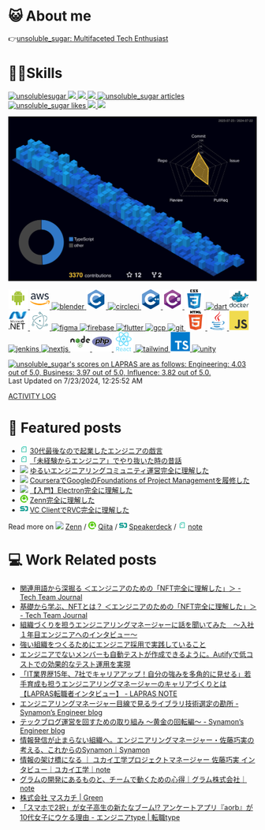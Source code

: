 # 😺 About me

👉️[unsoluble_sugar: Multifaceted Tech Enthusiast](https://www.perplexity.ai/page/unsolublesugar-Multifaceted-Tech-_.lw0lfDQDW8ShJ4lwQs_A)

# 👨‍💻Skills

<p align="left"> 
  <a href="https://github.com/unsolublesugar/unsolublesugar/">
    <img src="https://komarev.com/ghpvc/?username=unsolublesugar" alt="unsolublesugar" />
  </a>
  <a href="https://twitter.com/unsoluble_sugar">
    <img height="20" src="https://img.shields.io/twitter/follow/unsoluble_sugar?style=flat&logo=x" />
  </a>
  <a href="https://www.linkedin.com/in/unsolublesugar">
    <img height="20" src="http://img.shields.io/badge/-LinkedIn-0072b1?style=flat&logo=linkedin&link=unsolublesugar" />
  </a>
  <a href="https://www.youtube.com/@unsoluble_sugar">
    <img height="20" src="https://img.shields.io/youtube/channel/views/UCfbg5CppawxJYJmjKmrMrfA?style=flat&logo=youtube" />
  </a>
  <a href="https://zenn.dev/unsoluble_sugar/articles">
    <img src="https://zenn.badge.nikaera.com/s/unsoluble_sugar/articles?style=flat" alt="unsoluble_sugar articles" />
  </a>
  </a>
  <a href="https://zenn.dev/unsoluble_sugar">
    <img height="20" src="https://zenn.badge.nikaera.com/s/unsoluble_sugar/likes?style=flat" alt="unsoluble_sugar likes" />
  </a>
  <a href="http://qiita.com/unsoluble_sugar">
    <img height="20" src="https://qiita-badge.apiapi.app/s/unsoluble_sugar/posts.svg" />
  </a>
  <a href="http://qiita.com/unsoluble_sugar">
    <img height="20" src="https://qiita-badge.apiapi.app/s/unsoluble_sugar/contributions.svg" />
  </a>
</p>

![](./profile-3d-contrib/profile-night-view.svg)

<p align="left"> <a href="https://developer.android.com" target="_blank" rel="noreferrer"> <img src="https://raw.githubusercontent.com/devicons/devicon/master/icons/android/android-original-wordmark.svg" alt="android" width="40" height="40"/> </a> <a href="https://aws.amazon.com" target="_blank" rel="noreferrer"> <img src="https://raw.githubusercontent.com/devicons/devicon/master/icons/amazonwebservices/amazonwebservices-original-wordmark.svg" alt="aws" width="40" height="40"/> </a> <a href="https://www.blender.org/" target="_blank" rel="noreferrer"> <img src="https://download.blender.org/branding/community/blender_community_badge_white.svg" alt="blender" width="40" height="40"/> </a> <a href="https://www.cprogramming.com/" target="_blank" rel="noreferrer"> <img src="https://raw.githubusercontent.com/devicons/devicon/master/icons/c/c-original.svg" alt="c" width="40" height="40"/> </a> <a href="https://circleci.com" target="_blank" rel="noreferrer"> <img src="https://www.vectorlogo.zone/logos/circleci/circleci-icon.svg" alt="circleci" width="40" height="40"/> </a> <a href="https://www.w3schools.com/cpp/" target="_blank" rel="noreferrer"> <img src="https://raw.githubusercontent.com/devicons/devicon/master/icons/cplusplus/cplusplus-original.svg" alt="cplusplus" width="40" height="40"/> </a> <a href="https://www.w3schools.com/cs/" target="_blank" rel="noreferrer"> <img src="https://raw.githubusercontent.com/devicons/devicon/master/icons/csharp/csharp-original.svg" alt="csharp" width="40" height="40"/> </a> <a href="https://www.w3schools.com/css/" target="_blank" rel="noreferrer"> <img src="https://raw.githubusercontent.com/devicons/devicon/master/icons/css3/css3-original-wordmark.svg" alt="css3" width="40" height="40"/> </a> <a href="https://dart.dev" target="_blank" rel="noreferrer"> <img src="https://www.vectorlogo.zone/logos/dartlang/dartlang-icon.svg" alt="dart" width="40" height="40"/> </a> <a href="https://www.docker.com/" target="_blank" rel="noreferrer"> <img src="https://raw.githubusercontent.com/devicons/devicon/master/icons/docker/docker-original-wordmark.svg" alt="docker" width="40" height="40"/> </a> <a href="https://dotnet.microsoft.com/" target="_blank" rel="noreferrer"> <img src="https://raw.githubusercontent.com/devicons/devicon/master/icons/dot-net/dot-net-original-wordmark.svg" alt="dotnet" width="40" height="40"/> </a> <a href="https://www.electronjs.org" target="_blank" rel="noreferrer"> <img src="https://raw.githubusercontent.com/devicons/devicon/master/icons/electron/electron-original.svg" alt="electron" width="40" height="40"/> </a> <a href="https://www.figma.com/" target="_blank" rel="noreferrer"> <img src="https://www.vectorlogo.zone/logos/figma/figma-icon.svg" alt="figma" width="40" height="40"/> </a> <a href="https://firebase.google.com/" target="_blank" rel="noreferrer"> <img src="https://www.vectorlogo.zone/logos/firebase/firebase-icon.svg" alt="firebase" width="40" height="40"/> </a> <a href="https://flutter.dev" target="_blank" rel="noreferrer"> <img src="https://www.vectorlogo.zone/logos/flutterio/flutterio-icon.svg" alt="flutter" width="40" height="40"/> </a> <a href="https://cloud.google.com" target="_blank" rel="noreferrer"> <img src="https://www.vectorlogo.zone/logos/google_cloud/google_cloud-icon.svg" alt="gcp" width="40" height="40"/> </a> <a href="https://git-scm.com/" target="_blank" rel="noreferrer"> <img src="https://www.vectorlogo.zone/logos/git-scm/git-scm-icon.svg" alt="git" width="40" height="40"/> </a> <a href="https://www.w3.org/html/" target="_blank" rel="noreferrer"> <img src="https://raw.githubusercontent.com/devicons/devicon/master/icons/html5/html5-original-wordmark.svg" alt="html5" width="40" height="40"/> </a> <a href="https://www.java.com" target="_blank" rel="noreferrer"> <img src="https://raw.githubusercontent.com/devicons/devicon/master/icons/java/java-original.svg" alt="java" width="40" height="40"/> </a> <a href="https://developer.mozilla.org/en-US/docs/Web/JavaScript" target="_blank" rel="noreferrer"> <img src="https://raw.githubusercontent.com/devicons/devicon/master/icons/javascript/javascript-original.svg" alt="javascript" width="40" height="40"/> </a> <a href="https://www.jenkins.io" target="_blank" rel="noreferrer"> <img src="https://www.vectorlogo.zone/logos/jenkins/jenkins-icon.svg" alt="jenkins" width="40" height="40"/> </a> <a href="https://nextjs.org/" target="_blank" rel="noreferrer"> <img src="https://cdn.worldvectorlogo.com/logos/nextjs-2.svg" alt="nextjs" width="40" height="40"/> </a> <a href="https://nodejs.org" target="_blank" rel="noreferrer"> <img src="https://raw.githubusercontent.com/devicons/devicon/master/icons/nodejs/nodejs-original-wordmark.svg" alt="nodejs" width="40" height="40"/> </a> <a href="https://www.php.net" target="_blank" rel="noreferrer"> <img src="https://raw.githubusercontent.com/devicons/devicon/master/icons/php/php-original.svg" alt="php" width="40" height="40"/> </a> <a href="https://reactjs.org/" target="_blank" rel="noreferrer"> <img src="https://raw.githubusercontent.com/devicons/devicon/master/icons/react/react-original-wordmark.svg" alt="react" width="40" height="40"/> </a> <a href="https://tailwindcss.com/" target="_blank" rel="noreferrer"> <img src="https://www.vectorlogo.zone/logos/tailwindcss/tailwindcss-icon.svg" alt="tailwind" width="40" height="40"/> </a> <a href="https://www.typescriptlang.org/" target="_blank" rel="noreferrer"> <img src="https://raw.githubusercontent.com/devicons/devicon/master/icons/typescript/typescript-original.svg" alt="typescript" width="40" height="40"/> </a> <a href="https://unity.com/" target="_blank" rel="noreferrer"> <img src="https://www.vectorlogo.zone/logos/unity3d/unity3d-icon.svg" alt="unity" width="40" height="40"/> </a> </p>

<!--START_SECTION:lapras-card-->
<p ><a href="https://lapras.com/public/unsoluble_sugar" target="_blank" rel="noopener noreferrer"><img alt="unsoluble_sugar's scores on LAPRAS are as follows: Engineering: 4.03 out of 5.0, Business: 3.97 out of 5.0, Influence: 3.82 out of 5.0." src="https://lapras-card-generator.vercel.app/api/svg?e=4.03&b=3.97&i=3.82&b1=%23020E27&b2=%230E5593&i1=%23030E21&i2=%231688BF&l=en" width="400" ></a>  
Last Updated on 7/23/2024, 12:25:52 AM</p>
<!--END_SECTION:lapras-card-->

[ACTIVITY LOG](https://github.com/unsolublesugar/lapras-output-summary)

# 📰 Featured posts

<!--[START POSTS]-->
- ![](platform_icons/note.png) [30代最後なので起業したエンジニアの戯言](https://note.com/unsoluble_sugar/n/n8a94ee0a78d4)
- ![](platform_icons/note.png) [「未経験からエンジニア」でやり抜いた時の昔話](https://note.com/unsoluble_sugar/n/ncc3b12a5859e)
- ![](platform_icons/zenn.png) [ゆるいエンジニアリングコミュニティ運営完全に理解した](https://zenn.dev/unsoluble_sugar/articles/3534caabc4f028)
- ![](platform_icons/zenn.png) [CourseraでGoogleのFoundations of Project Managementを履修した](https://zenn.dev/unsoluble_sugar/articles/5330b19412687ee0b435)
- ![](platform_icons/zenn.png) [【入門】Electron完全に理解した](https://zenn.dev/unsoluble_sugar/articles/c5b5faefddd35c1be8a3)
- ![](platform_icons/qiita.png) [Zenn完全に理解した](https://qiita.com/unsoluble_sugar/items/558a11b455d042d648d6)
- ![](platform_icons/speakerdeck.png) [VC ClientでRVC完全に理解した](https://speakerdeck.com/unsoluble_sugar/rvc-with-vcclient-completely-understood)
<!--[END POSTS]-->

Read more on 
![](platform_icons/zenn.png) [Zenn](https://zenn.dev/unsoluble_sugar) / 
![](platform_icons/qiita.png) [Qiita](https://qiita.com/unsoluble_sugar) /
![](platform_icons/speakerdeck.png) [Speakerdeck](https://speakerdeck.com/unsoluble_sugar) /
![](platform_icons/note.png) [note](https://note.com/unsoluble_sugar)

# 💻 Work Related posts
- [関連用語から深掘る ＜エンジニアのための「NFT完全に理解した」＞ - Tech Team Journal ](https://ttj.paiza.jp/archives/2023/06/30/8509/)
- [基礎から学ぶ、NFTとは？ ＜エンジニアのための「NFT完全に理解した」＞ - Tech Team Journal ](https://ttj.paiza.jp/archives/2023/06/13/7874/)
- [組織づくりを担うエンジニアリングマネージャーに話を聞いてみた　〜入社１年目エンジニアへのインタビュー〜](https://note.com/dev_onecareer/n/na99f2b723e2e)
- [強い組織をつくるためにエンジニア採用で実践していること](https://note.com/dev_onecareer/n/n8e6921164fa9)
- [エンジニアでないメンバーも自動テストが作成できるように。Autifyで低コストでの効果的なテスト運用を実現](https://autify.com/ja/stories/onecareer)
- [「IT業界歴15年、7社でキャリアアップ！自分の強みを多角的に見せる」若手育成も担うエンジニアリングマネージャーのキャリアづくりとは【LAPRAS転職者インタビュー】 - LAPRAS NOTE ](https://note.lapras.com/method/sato/)
- [エンジニアリングマネージャー目線で見るライブラリ技術選定の勘所 - Synamon’s Engineer blog](https://synamon.hatenablog.com/entry/technology-selection-for-library)
- [テックブログ運営を回すための取り組み 〜黄金の回転編〜 - Synamon’s Engineer blog](https://synamon.hatenablog.com/entry/involved-techblog)
- [情報発信が止まらない組織へ。エンジニアリングマネージャー・佐藤巧実の考える、これからのSynamon｜Synamon](https://note.com/synamon_xr/n/n44446570089a)
- [情報の架け橋になる ｜ ユカイ工学プロジェクトマネージャー 佐藤巧実 インタビュー｜ユカイ工学｜note ](https://note.com/ux_xu/n/n2d345843cefd)
- [グラムの開発にあるものと、チームで動くための心得｜グラム株式会社｜note](https://note.com/ginc/n/n2aa808ae8b85)
- [株式会社 マスカチ | Green](https://www.green-japan.com/pr/4238)
- [「スマホで2択」が女子高生の新たなブーム!? アンケートアプリ『aorb』が10代女子にウケる理由 - エンジニアtype | 転職type](https://type.jp/et/feature/5667/)
